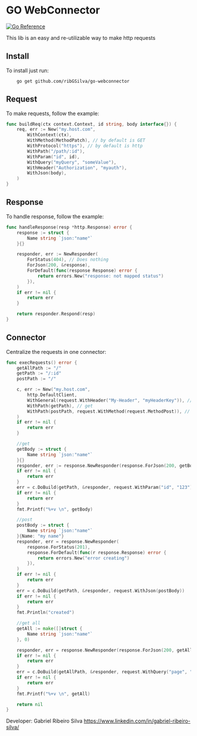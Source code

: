 # GO WebConnector

[![Go Reference](https://pkg.go.dev/badge/github.com/ribGSilva/go-webconnector.svg)](https://pkg.go.dev/github.com/ribGSilva/go-webconnector)

This lib is an easy and re-utilizable way to make http requests

## Install

To install just run:

```ssh
    go get github.com/ribGSilva/go-webconnector
```

## Request

To make requests, follow the example:

```go
func buildReq(ctx context.Context, id string, body interface{}) {
    req, err := New("my.host.com",
        WithContext(ctx),
        WithMethod(MethodPatch), // by default is GET
        WithProtocol("https"), // by default is http
        WithPath("/path/:id"),
        WithParam("id", id),
        WithQuery("myQuery", "someValue"),
        WithHeader("Authorization", "myauth"),
        WithJson(body),
    )
}
```

## Response

To handle response, follow the example:

```go
func handleResponse(resp *http.Response) error {
	response := struct {
		Name string `json:"name"`
	}{}

	responder, err := NewResponder(
		ForStatus(404), // Does nothing
		ForJson(200, &response),
		ForDefault(func(response Response) error {
			return errors.New("response: not mapped status")
		}),
	)
	if err != nil {
		return err
	}

	return responder.Respond(resp)
}
```

## Connector

Centralize the requests in one connector:

```go
func execRequests() error {
	getAllPath := "/"
	getPath := "/:id"
	postPath := "/"

	c, err := New("my.host.com",
		http.DefaultClient,
		WithGeneral(request.WithHeader("My-Header", "myHeaderKey")), // apply in all requests
		WithPath(getPath), // get
		WithPath(postPath, request.WithMethod(request.MethodPost)), // post
	)
	if err != nil {
		return err
	}

	//get
	getBody := struct {
		Name string `json:"name"`
	}{}
	responder, err := response.NewResponder(response.ForJson(200, getBody))
	if err != nil {
		return err
	}
	err = c.DoBuild(getPath, &responder, request.WithParam("id", "123"))
	if err != nil {
		return err
	}
	fmt.Printf("%+v \n", getBody)

	//post
	postBody := struct {
		Name string `json:"name"`
	}{Name: "my name"}
	responder, err = response.NewResponder(
		response.ForStatus(201),
		response.ForDefault(func(r response.Response) error {
			return errors.New("error creating")
		}),
	)
	if err != nil {
		return err
	}
	err = c.DoBuild(getPath, &responder, request.WithJson(postBody))
	if err != nil {
		return err
	}
	fmt.Println("created")

	//get all
	getAll := make([]struct {
		Name string `json:"name"`
	}, 0)

	responder, err = response.NewResponder(response.ForJson(200, getAll))
	if err != nil {
		return err
	}
	err = c.DoBuild(getAllPath, &responder, request.WithQuery("page", "3"))
	if err != nil {
		return err
	}
	fmt.Printf("%+v \n", getAll)

	return nil
}
```

Developer:
Gabriel Ribeiro Silva
https://www.linkedin.com/in/gabriel-ribeiro-silva/